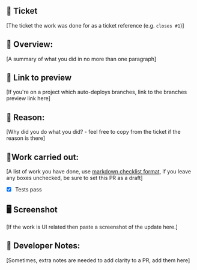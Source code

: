 ## 🧰 Ticket
[The ticket the work was done for as a ticket reference (e.g. `closes #1`)]


## 🚀 Overview: 
[A summary of what you did in no more than one paragraph]

## 🔗 Link to preview
[If you're on a project which auto-deploys branches, link to the branches preview link here]

## 🤔 Reason: 
[Why did you do what you did? - feel free to copy from the ticket if the reason is there]

## 🔨Work carried out:

[A list of work you have done, use [markdown checklist format](https://github.blog/2013-01-09-task-lists-in-gfm-issues-pulls-comments/), if you leave any boxes unchecked, be sure to set this PR as a draft]

- [x] Tests pass

## 🖥️ Screenshot
[If the work is UI related then paste a screenshot of the update here.]

## 📝 Developer Notes:
[Sometimes, extra notes are needed to add clarity to a PR, add them here]